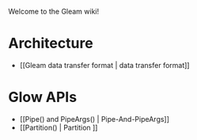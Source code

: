 Welcome to the Gleam wiki!

# Architecture
* [[Gleam data transfer format | data transfer format]]

# Glow APIs
* [[Pipe() and PipeArgs() | Pipe-And-PipeArgs]]
* [[Partition() | Partition ]]
